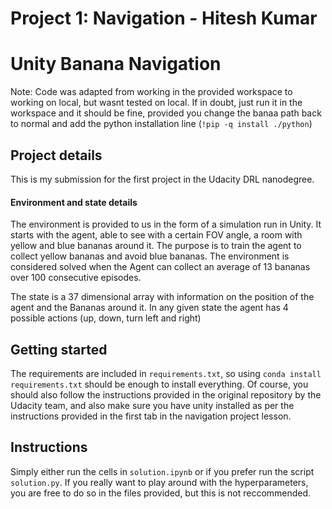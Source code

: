 # Project 1: Navigation - Hitesh Kumar

# Unity Banana Navigation

Note: Code was adapted from working in the provided workspace to working on local, but wasnt tested on local. If in doubt, just run it in the workspace and it should be fine, provided you change the banaa path back to normal and add the python installation line (`!pip -q install ./python`)

## Project details

This is my submission for the first project in the Udacity DRL nanodegree.

#### Environment and state details

The environment is provided to us in the form of a simulation run in Unity. It starts with the agent, able to see with a certain FOV angle, a room with yellow and blue bananas around it. The purpose is to train the agent to collect yellow bananas and avoid blue bananas. The environment is considered solved when the Agent can collect an average of 13 bananas over 100 consecutive episodes.

The state is a 37 dimensional array with information on the position of the agent and the Bananas around it. In any given state the agent has 4 possible actions (up, down, turn left and right)

## Getting started

The requirements are included in `requirements.txt`, so using `conda install requirements.txt` should be enough to install everything. Of course, you should also follow the instructions provided in the original repository by the Udacity team, and also make sure you have unity installed as per the instructions provided in the first tab in the navigation project lesson.

## Instructions

Simply either run the cells in `solution.ipynb` or if you prefer run the script `solution.py`. If you really want to play around with the hyperparameters, you are free to do so in the files provided, but this is not reccommended.
